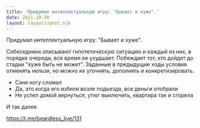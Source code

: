 ```yaml
---
title: 'Придумал интеллектуальную игру: "Бывает и хуже".'
date: 2021-10-30
layout: layouts/post.njk
---
```

Придумал интеллектуальную игру: "Бывает и хуже".

Собеседники описывают гипотетическую ситуацию и каждый из них, в порядке очереди, все время ее ухудшает. Побеждает тот, кто дойдет до стадии "хуже быть не может". Заданные в предыдущие ходы условия отменять нельзя, но можно их уточнять, дополнять и конкретизировать.

- Саня ногу сломал
- Да, это когда его избили возле подъезда, все деньги отобрали
- Не успел домой вернуться, утюг выключить, квартира так и сгорела

И так далее


https://t.me/beardless_live/131